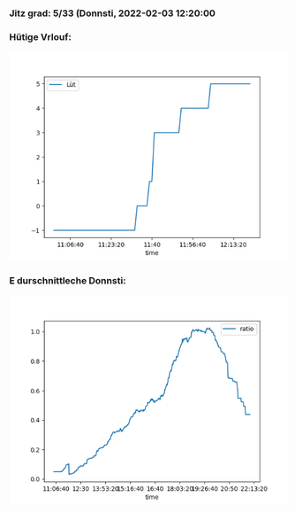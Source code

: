 ### Jitz grad: 5/33 (Donnsti, 2022-02-03 12:20:00

### Hütige Vrlouf:
![Graph](Today.png)

### E durschnittleche Donnsti:
![Graph](Donnsti.png)